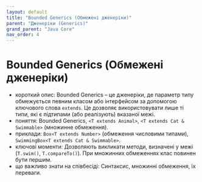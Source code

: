 ```yaml
---
layout: default
title: "Bounded Generics (Обмежені дженеріки)"
parent: "Дженеріки (Generics)"
grand_parent: "Java Core"
nav_order: 4
---
```


# Bounded Generics (Обмежені дженеріки)

*   короткий опис: Bounded Generics – це дженеріки, де параметр типу обмежується певним класом або інтерфейсом за допомогою ключового слова `extends`. Це дозволяє використовувати лише ті типи, які є підтипами (або реалізують) вказаної межі.
*   поняття: Bounded Generics, `<T extends Animal>`, `<T extends Cat & Swimmable>` (множинне обмеження).
*   приклади: `Box<T extends Number>` (обмеження числовими типами), `SwimmingBox<T extends Cat & Swimmable>`.
*   ключові моменти: Дозволяють викликати методи, визначені у межі (`T.swim()`, `T.compareTo()`). При множинних обмеженнях клас повинен бути першим.
*   що важливо знати на співбесіді: Синтаксис, множинні обмеження, їх переваги.
